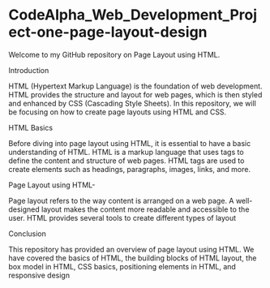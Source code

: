 # CodeAlpha_Web_Development_Project-one-page-layout-design

Welcome to my GitHub repository on Page Layout using HTML.

Introduction

HTML (Hypertext Markup Language) is the foundation of web development. HTML provides the 
structure and layout for web pages, which is then styled and enhanced by CSS (Cascading Style Sheets). 
In this repository, we will be focusing on how to create page layouts using HTML and CSS.

HTML Basics

Before diving into page layout using HTML, it is essential to have a basic understanding of HTML.
HTML is a markup language that uses tags to define the content and structure of web pages.
HTML tags are used to create elements such as headings, paragraphs, images, links, and more.

Page Layout using HTML-

Page layout refers to the way content is arranged on a web page. A well-designed layout makes the content more readable and accessible to the user. HTML provides several tools to create different types of layout

Conclusion

This repository has provided an overview of page layout using HTML. We have covered the basics
of HTML, the building blocks of HTML layout, the box model in HTML, CSS basics, positioning elements
in HTML, and responsive design
